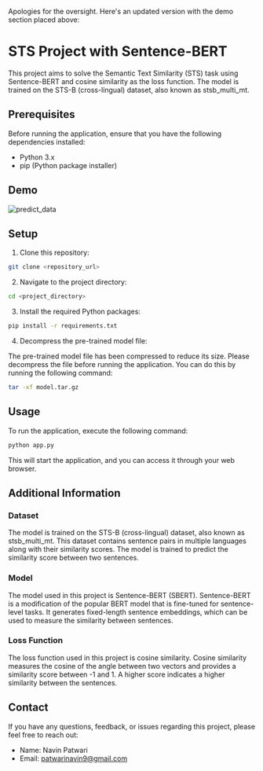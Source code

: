 Apologies for the oversight. Here's an updated version with the demo section placed above:

# STS Project with Sentence-BERT

This project aims to solve the Semantic Text Similarity (STS) task using Sentence-BERT and cosine similarity as the loss function. The model is trained on the STS-B (cross-lingual) dataset, also known as stsb_multi_mt.

## Prerequisites

Before running the application, ensure that you have the following dependencies installed:

- Python 3.x
- pip (Python package installer)

## Demo

![predict_data](https://github.com/pnavin9/STS/assets/106406724/956c4a2c-89b0-4d47-a55b-50f540b7d464)



## Setup

1. Clone this repository:

```bash
git clone <repository_url>
```

2. Navigate to the project directory:

```bash
cd <project_directory>
```

3. Install the required Python packages:

```bash
pip install -r requirements.txt
```

4. Decompress the pre-trained model file:

The pre-trained model file has been compressed to reduce its size. Please decompress the file before running the application. You can do this by running the following command:

```bash
tar -xf model.tar.gz
```

## Usage

To run the application, execute the following command:

```bash
python app.py
```

This will start the application, and you can access it through your web browser.

## Additional Information

### Dataset

The model is trained on the STS-B (cross-lingual) dataset, also known as stsb_multi_mt. This dataset contains sentence pairs in multiple languages along with their similarity scores. The model is trained to predict the similarity score between two sentences.

### Model

The model used in this project is Sentence-BERT (SBERT). Sentence-BERT is a modification of the popular BERT model that is fine-tuned for sentence-level tasks. It generates fixed-length sentence embeddings, which can be used to measure the similarity between sentences.

### Loss Function

The loss function used in this project is cosine similarity. Cosine similarity measures the cosine of the angle between two vectors and provides a similarity score between -1 and 1. A higher score indicates a higher similarity between the sentences.


## Contact

If you have any questions, feedback, or issues regarding this project, please feel free to reach out:

- Name: Navin Patwari
- Email: patwarinavin9@gmail.com
